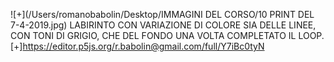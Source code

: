 ![+](/Users/romanobabolin/Desktop/IMMAGINI DEL CORSO/10 PRINT DEL 7-4-2019.jpg)
LABIRINTO CON VARIAZIONE DI COLORE SIA DELLE LINEE, CON TONI DI GRIGIO,  CHE DEL FONDO UNA VOLTA COMPLETATO IL LOOP.
[+]https://editor.p5js.org/r.babolin@gmail.com/full/Y7iBc0tyN